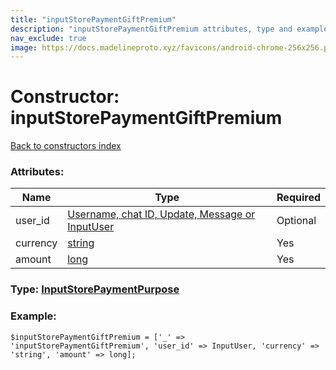 ```yaml
---
title: "inputStorePaymentGiftPremium"
description: "inputStorePaymentGiftPremium attributes, type and example"
nav_exclude: true
image: https://docs.madelineproto.xyz/favicons/android-chrome-256x256.png
---
```

# Constructor: inputStorePaymentGiftPremium  
[Back to constructors index](/API_docs/constructors/index.html)



### Attributes:

| Name     |    Type       | Required |
|----------|---------------|----------|
|user\_id|[Username, chat ID, Update, Message or InputUser](/API_docs/types/InputUser.html) | Optional|
|currency|[string](/API_docs/types/string.html) | Yes|
|amount|[long](/API_docs/types/long.html) | Yes|



### Type: [InputStorePaymentPurpose](/API_docs/types/InputStorePaymentPurpose.html)


### Example:

```
$inputStorePaymentGiftPremium = ['_' => 'inputStorePaymentGiftPremium', 'user_id' => InputUser, 'currency' => 'string', 'amount' => long];
```  
